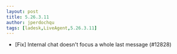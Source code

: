 ```yaml
---
layout: post
title: 5.26.3.11
author: jperdochqu
tags: [ladesk,LiveAgent,5.26.3.11]
---
```


- [Fix] Internal chat doesn't focus a whole last message (#12828)

